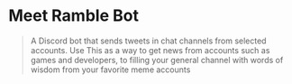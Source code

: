 # Meet Ramble Bot

> A Discord bot that sends tweets in chat channels from selected accounts. Use
> This as a way to get news from accounts such as games and developers, to
> filling your general channel with words of wisdom from your favorite meme
> accounts
